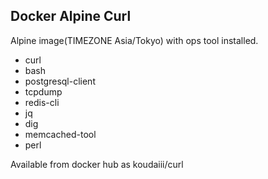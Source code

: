 Docker Alpine Curl
--

Alpine image(TIMEZONE Asia/Tokyo) with ops tool installed.

- curl
- bash
- postgresql-client
- tcpdump
- redis-cli
- jq
- dig
- memcached-tool
- perl

Available from docker hub as koudaiii/curl
